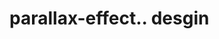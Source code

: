 # parallax-effect.. desgin                                                                                                                                
